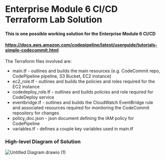 # Enterprise Module 6 CI/CD Terraform Lab Solution

#### This is one possible working solution for the Enterprise Module 6 CI/CD
#### https://docs.aws.amazon.com/codepipeline/latest/userguide/tutorials-simple-codecommit.html

The Terraform files involved are:
- main.tf - outlines and builds the main resources (e.g. CodeCommit repo, CodePipeline pipeline, S3 Bucket, EC2 instance)
- ec2_role.tf - outlines and builds the policies and roles required for the EC2 instance
- codedeploy_role.tf - outlines and builds policies and role required for CodeDeploy service
- eventbridge.tf - outlines and builds the CloudWatch EventBridge rule and associated resources required for monitoring the CodeCommit repository for changes
- policy_doc.json - json document defining the IAM policy for CodePipeline
- variables.tf - defines a couple key variables used in main.tf

### High-level Diagram of Solution
![Untitled Diagram drawio (1)](https://github.com/FullstackAcademy/2305-FTB-ET-DVO-PT/assets/87505099/78880f65-9a9a-44f6-9fd2-9f2acf830f81)
